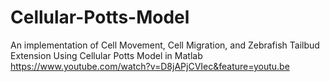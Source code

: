 # Cellular-Potts-Model
An implementation of Cell Movement, Cell Migration, and Zebrafish Tailbud Extension Using Cellular Potts Model in Matlab
https://www.youtube.com/watch?v=D8jAPjCVIec&feature=youtu.be
